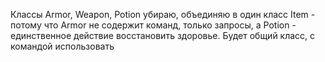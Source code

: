 Классы Armor, Weapon, Potion убираю, объединяю в один класс Item - потому что Armor не содержит команд, только запросы, а Potion - единственное действие восстановить здоровье. Будет общий класс, с командой использовать

